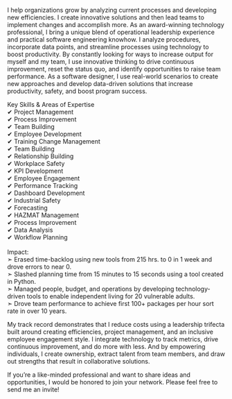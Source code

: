I help organizations grow by analyzing current processes and developing new efficiencies. I create innovative solutions and then lead teams to implement changes and accomplish more. As an award-winning technology professional, I bring a unique blend of operational leadership experience and practical software engineering knowhow. I analyze procedures, incorporate data points, and streamline processes using technology to boost productivity. By constantly looking for ways to increase output for myself and my team, I use innovative thinking to drive continuous improvement, reset the status quo, and identify opportunities to raise team performance. As a software designer, I use real-world scenarios to create new approaches and develop data-driven solutions that increase productivity, safety, and boost program success.

Key Skills & Areas of Expertise<br>
✔ Project Management<br>
✔ Process Improvement<br>
✔ Team Building<br>
✔ Employee Development<br>
✔ Training Change Management<br>
✔ Team Building<br>
✔ Relationship Building<br>
✔ Workplace Safety<br>
✔ KPI Development<br>
✔ Employee Engagement<br>
✔ Performance Tracking<br>
✔ Dashboard Development<br>
✔ Industrial Safety<br>
✔ Forecasting<br>
✔ HAZMAT Management<br>
✔ Process Improvement<br>
✔ Data Analysis<br>
✔ Workflow Planning<br>
<br>
Impact:<br>
➣ Erased time-backlog using new tools from 215 hrs. to 0 in 1 week and drove errors to near 0.<br>
➣ Slashed planning time from 15 minutes to 15 seconds using a tool created in Python.<br>
➣ Managed people, budget, and operations by developing technology-driven tools to enable independent living for 20 vulnerable adults.<br>
➣ Drove team performance to achieve first 100+ packages per hour sort rate in over 10 years.<br>

My track record demonstrates that I reduce costs using a leadership trifecta built around creating efficiencies, project management, and an inclusive employee engagement style. I integrate technology to track metrics, drive continuous improvement, and do more with less. And by empowering individuals, I create ownership, extract talent from team members, and draw out strengths that result in collaborative solutions. 

If you’re a like-minded professional and want to share ideas and opportunities, I would be honored to join your network. Please feel free to send me an invite!
<!---
KhalidBarakzai/KhalidBarakzai is a ✨ special ✨ repository because its `README.md` (this file) appears on your GitHub profile.
You can click the Preview link to take a look at your changes.
--->
